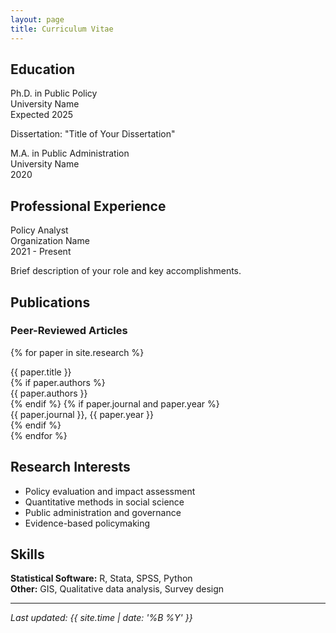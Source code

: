 ```yaml
---
layout: page
title: Curriculum Vitae
---
```


## Education

<div class="cv-entry">
    <div class="cv-title">Ph.D. in Public Policy</div>
    <div class="cv-organization">University Name</div>
    <div class="cv-date">Expected 2025</div>
    <p>Dissertation: "Title of Your Dissertation"</p>
</div>

<div class="cv-entry">
    <div class="cv-title">M.A. in Public Administration</div>
    <div class="cv-organization">University Name</div>
    <div class="cv-date">2020</div>
</div>

## Professional Experience

<div class="cv-entry">
    <div class="cv-title">Policy Analyst</div>
    <div class="cv-organization">Organization Name</div>
    <div class="cv-date">2021 - Present</div>
    <p>Brief description of your role and key accomplishments.</p>
</div>

## Publications

### Peer-Reviewed Articles

{% for paper in site.research %}
<div class="cv-entry">
    <div class="cv-title">{{ paper.title }}</div>
    {% if paper.authors %}<div class="cv-organization">{{ paper.authors }}</div>{% endif %}
    {% if paper.journal and paper.year %}<div class="cv-date">{{ paper.journal }}, {{ paper.year }}</div>{% endif %}
</div>
{% endfor %}

## Research Interests

- Policy evaluation and impact assessment
- Quantitative methods in social science
- Public administration and governance
- Evidence-based policymaking

## Skills

**Statistical Software:** R, Stata, SPSS, Python  
**Other:** GIS, Qualitative data analysis, Survey design

---

*Last updated: {{ site.time | date: '%B %Y' }}*
